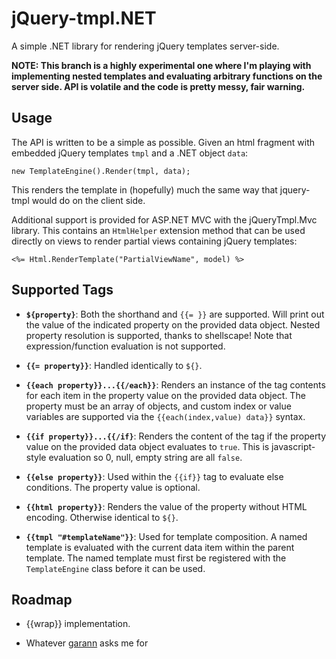 jQuery-tmpl.NET
===============

A simple .NET library for rendering jQuery templates server-side.

**NOTE: This branch is a highly experimental one where I'm playing with
implementing nested templates and evaluating arbitrary functions on the
server side. API is volatile and the code is pretty messy, fair warning.**

Usage
-----

The API is written to be a simple as possible. Given an html fragment
with embedded jQuery templates `tmpl` and a .NET object `data`:

    new TemplateEngine().Render(tmpl, data);

This renders the template in (hopefully) much the same way that 
jquery-tmpl would do on the client side.

Additional support is provided for ASP.NET MVC with the jQueryTmpl.Mvc
library. This contains an `HtmlHelper` extension method that can be used
directly on views to render partial views containing jQuery templates:

    <%= Html.RenderTemplate("PartialViewName", model) %>


Supported Tags
--------------

* **`${property}`**: Both the shorthand and `{{= }}` are supported. 
Will print out the value of the indicated property on the provided
data object. Nested property resolution is supported, thanks to shellscape!
Note that expression/function evaluation is not supported.

* **`{{= property}}`**: Handled identically to `${}`.

* **`{{each property}}...{{/each}}`**: Renders an instance of the tag 
contents for each item in the property value on the provided data object. 
The property must be an array of objects, and custom index or value
variables are supported via the `{{each(index,value) data}}` syntax.

* **`{{if property}}...{{/if}`**: Renders the content of the tag if the 
property value on the provided data object evaluates to `true`. This is
javascript-style evaluation so 0, null, empty string are all `false`.

* **`{{else property}}`**: Used within the `{{if}}` tag to evaluate else
conditions. The property value is optional.

* **`{{html property}}`**: Renders the value of the property without HTML
encoding. Otherwise identical to `${}`.

* **`{{tmpl "#templateName"}}`**: Used for template composition. A named
template is evaluated with the current data item within the parent template.
The named template must first be registered with the `TemplateEngine`
class before it can be used.


Roadmap
-------

* {{wrap}} implementation.

* Whatever [garann](http://github.com/garann) asks me for
